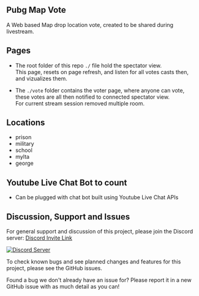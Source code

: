 ## Pubg Map Vote
A Web based Map drop location vote, created to be shared during livestream.

## Pages
* The root folder of this repo `./` file hold the spectator view.   
This page, resets on page refresh, and listen for all votes casts then, and vizualizes them.

* The `./vote` folder contains the voter page, where anyone can vote, these votes are all then notified to connected spectator view.   
For current stream session removed multiple room.

## Locations
* prison
* military
* school
* mylta
* george

## Youtube Live Chat Bot to count
* Can be plugged with chat bot built using Youtube Live Chat APIs


## Discussion, Support and Issues
For general support and discussion of this project, please join the Discord server: [Discord Invite Link](https://discord.gg/B2cERQ5)

[![Discord Server](https://discordapp.com/api/guilds/552881714196774953/widget.png?style=banner2)](https://discord.gg/B2cERQ5)

To check known bugs and see planned changes and features for this project, please see the GitHub issues.

Found a bug we don't already have an issue for? Please report it in a new GitHub issue with as much detail as you can!
